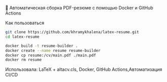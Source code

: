 📝 Автоматическая сборка PDF-резюме с помощью Docker и GitHub Actions

Как пользоваться

```bash
git clone https://github.com/khramykhalena/latex-resume.git
cd latex-resume
```

```bash
docker build -t resume-builder .
docker create --name resume resume-builder
docker cp resume:/cv/main.pdf ./main.pdf
docker rm resume
```
Использовала:
LaTeX + altacv.cls, Docker, GitHub Actions,Автоматизация CI/CD
